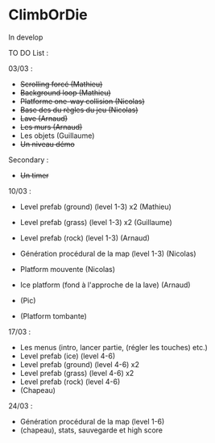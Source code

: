 # ClimbOrDie

In develop

TO DO List :

03/03 :

- ~~Scrolling forcé (Mathieu)~~
- ~~Background loop (Mathieu)~~
- ~~Platforme one-way collision (Nicolas)~~
- ~~Base des du règles du jeu (Nicolas)~~
- ~~Lave (Arnaud)~~
- ~~Les murs (Arnaud)~~
- Les objets (Guillaume)
- ~~Un niveau démo~~

Secondary :

- ~~Un timer~~

10/03 :

- Level prefab (ground) (level 1-3) x2 (Mathieu)
- Level prefab (grass) (level 1-3) x2 (Guillaume)
- Level prefab (rock) (level 1-3) (Arnaud)

- Génération procédural de la map (level 1-3) (Nicolas)

- Platform mouvente (Nicolas)
- Ice platform (fond à l'approche de la lave) (Arnaud)
- (Pic)
- (Platform tombante)

17/03 :

- Les menus (intro, lancer partie, (régler les touches) etc.)
- Level prefab (ice) (level 4-6)
- Level prefab (ground) (level 4-6) x2
- Level prefab (grass) (level 4-6) x2
- Level prefab (rock) (level 4-6)
- (Chapeau)

24/03 :

- Génération procédural de la map (level 1-6)
- (chapeau), stats, sauvegarde et high score
